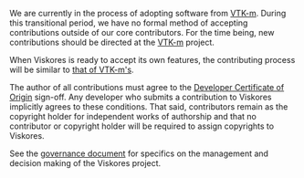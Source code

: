 We are currently in the process of adopting software from [VTK-m]. During
this transitional period, we have no formal method of accepting
contributions outside of our core contributors. For the time being, new
contributions should be directed at the [VTK-m] project.

When Viskores is ready to accept its own features, the contributing process
will be similar to [that of
VTK-m's](https://gitlab.kitware.com/vtk/vtk-m/-/blob/master/CONTRIBUTING.md).

The author of all contributions must agree to the [Developer Certificate of
Origin] sign-off. Any developer who submits a contribution to Viskores
implicitly agrees to these conditions. That said, contributors remain as
the copyright holder for independent works of authorship and that no
contributor or copyright holder will be required to assign copyrights to
Viskores.

See the [governance document] for specifics on the management and decision
making of the Viskores project.

[VTK-m]: https://m.vtk.org/
[Developer Certificate of Origin]: http://developercertificate.org
[governance document]: GOVERNANCE.md
